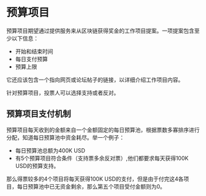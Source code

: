 # 预算项目

预算项目期望通过提供服务来从区块链获得奖金的工作项目提案。一项提案包含至少以下信息：

* 开始和结束时间
* 每日支付预算
* 预算上限

它还应该包含一个指向网页或论坛帖子的链接，以详细介绍工作项目内容。

针对预算项目，投票人可以选择支持或者反对。

## 预算项目支付机制

预算项目每天收到的金额来自一个金额固定的每日预算池，根据票数多寡排序进行分配，知道每日预算池中资金耗尽。举一个例子：

* 每日预算池总额为400K USD
* 有5个预算项目符合条件（支持票多余反对票）,他们都要求每天获得100K USD的预算支持。

那么得票较多的4个项目将每天获得100K USD的支付，但是由于付完这4各项目，每日预算池中已无资金剩余，那么第五个项目受付金额则为0。
